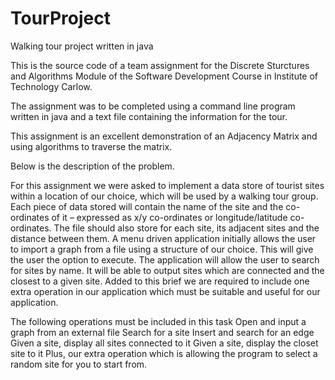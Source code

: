# TourProject
Walking tour project written in java

This is the source code of a team assignment for the Discrete Sturctures and Algorithms Module of the Software Development Course in Institute of Technology Carlow.

The assignment was to be completed using a command line program written in java and a text file containing the information for the tour.

This assignment is an excellent demonstration of an Adjacency Matrix and using algorithms to traverse the matrix.

Below is the description of the problem.

For this assignment we were asked to implement a data store of tourist sites within a location of our choice, which will be used by a walking tour group.
Each piece of data stored will contain the name of the site and the co-ordinates of it – expressed as x/y co-ordinates or longitude/latitude co-ordinates. The file should also store for each site, its adjacent sites and the distance between them.
A menu driven application initially allows the user to import a graph from a file using a structure of our choice. This will give the user the option to execute.
The application will allow the user to search for sites by name. It will be able to output sites which are connected and the closest to a given site.
Added to this brief we are required to include one extra operation in our application which must be suitable and useful for our application.

The following operations must be included in this task
	Open and input a graph from an external file
	Search for a site
	Insert and search for an edge
	Given a site, display all sites connected to it
	Given a site, display the closet site to it
  Plus, our extra operation which is allowing the program to select a random site for you to start from.

